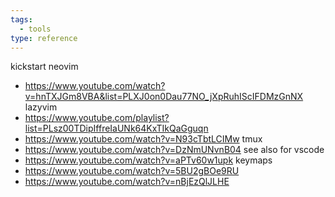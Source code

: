 ```yaml
---
tags:
  - tools
type: reference
---
```

kickstart neovim
- https://www.youtube.com/watch?v=hnTXJGm8VBA&list=PLXJ0on0Dau77NO_jXpRuhIScIFDMzGnNX
lazyvim 
- https://www.youtube.com/playlist?list=PLsz00TDipIffreIaUNk64KxTIkQaGguqn
- https://www.youtube.com/watch?v=N93cTbtLCIMw
tmux
- https://www.youtube.com/watch?v=DzNmUNvnB04
see also for vscode
- https://www.youtube.com/watch?v=aPTv60w1upk
keymaps
- https://www.youtube.com/watch?v=5BU2gBOe9RU
- https://www.youtube.com/watch?v=nBjEzQlJLHE